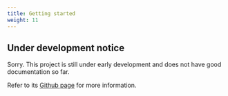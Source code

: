 ```yaml
---
title: Getting started
weight: 11
---
```


## Under development notice

Sorry. This project is still under early development and does not have good
documentation so far.

Refer to its [Github page](https://github.com/statictask/newsletter.git)
for more information.
